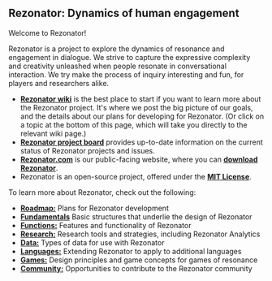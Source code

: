 ## Rezonator: Dynamics of human engagement
Welcome to Rezonator! 

Rezonator is a project to explore the dynamics of resonance and engagement in dialogue. We strive to capture the expressive complexity and creativity unleashed when people resonate in conversational interaction. We try make the process of inquiry interesting and fun, for players and researchers alike. 

* [**Rezonator wiki**](https://github.com/johnwdubois/rezonator/wiki) is the best place to start if you want to learn more about the Rezonator project. It's where we post the big picture of our goals, and the details about our plans for developing for Rezonator. (Or click on a topic at the bottom of this page, which will take you directly to the relevant wiki page.)
* [**Rezonator project board**](https://github.com/johnwdubois/rezonator/projects) provides up-to-date information on the current status of Rezonator projects and issues.
* [**Rezonator.com**](https://rezonator.com/) is our public-facing website, where you can [**download Rezonator**](https://rezonator.com/download/).
* Rezonator is an open-source project, offered under the [**MIT License**](https://github.com/johnwdubois/rezonator_v2/blob/master/LICENSE).  

To learn more about Rezonator, check out the following:
* [**Roadmap:**](https://github.com/johnwdubois/rezonator/wiki/1.-Roadmap) Plans for Rezonator development
* [**Fundamentals**](https://github.com/johnwdubois/rezonator/wiki/2.-Fundamentals) Basic structures that underlie the design of Rezonator
* [**Functions:**](https://github.com/johnwdubois/rezonator/wiki/3.-Functions) Features and functionality of Rezonator
* [**Research:**](https://github.com/johnwdubois/rezonator/wiki/5.-Research) Research tools and strategies, including Rezonator Analytics
* [**Data:**](https://github.com/johnwdubois/rezonator/wiki/6.-Data) Types of data for use with Rezonator 
* [**Languages:**](https://github.com/johnwdubois/rezonator/wiki/6.-Data#languages) Extending Rezonator to apply to additional languages   
* [**Games:**](https://github.com/johnwdubois/rezonator/wiki/7.-Games) Design principles and game concepts for games of resonance  
* [**Community:**](https://github.com/johnwdubois/rezonator_v2/wiki/8.-Community) Opportunities to contribute to the Rezonator community    
